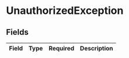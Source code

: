 # UnauthorizedException


## Fields

| Field       | Type        | Required    | Description |
| ----------- | ----------- | ----------- | ----------- |